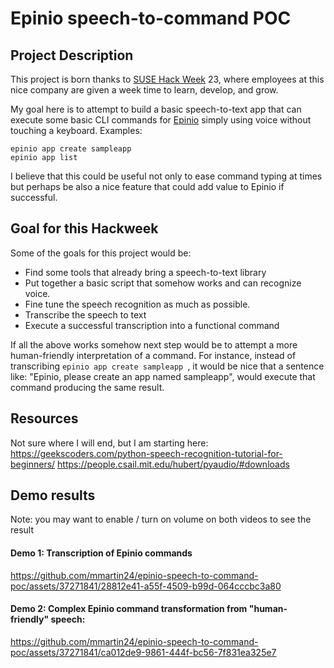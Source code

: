 # Epinio speech-to-command POC

## Project Description
This project is born thanks to [SUSE Hack Week](https://hackweek.opensuse.org/) 23, where employees at this nice company are given a week time to learn, develop, and grow.

My goal here is to attempt to build a basic speech-to-text app that can execute some basic CLI commands for [Epinio](https://epinio.io/) simply using voice without touching a keyboard. Examples:

```
epinio app create sampleapp
epinio app list
```

I believe that this could be useful not only to ease command typing at times but perhaps be also a nice feature that could add value to Epinio if successful.

## Goal for this Hackweek
Some of the goals for this project would be:

- Find some tools that already bring a speech-to-text library
- Put together a basic script that somehow works and can recognize voice.
- Fine tune the speech recognition as much as possible.
- Transcribe the speech to text
- Execute a successful transcription into a functional command 

If all the above works somehow next step would be to attempt a more human-friendly interpretation of a command. For instance, instead of transcribing `epinio app create sampleapp `, it would be nice that a sentence like: "Epinio, please create an app named sampleapp", would execute that command producing the same result.

## Resources

Not sure where I will end, but I am starting here:
https://geekscoders.com/python-speech-recognition-tutorial-for-beginners/
https://people.csail.mit.edu/hubert/pyaudio/#downloads

## Demo results
Note: you may want to enable / turn on volume on both videos to see the result

#### Demo 1: Transcription of Epinio commands

https://github.com/mmartin24/epinio-speech-to-command-poc/assets/37271841/28812e41-a55f-4509-b99d-064cccbc3a80


#### Demo 2: Complex Epinio command transformation from "human-friendly" speech: 

https://github.com/mmartin24/epinio-speech-to-command-poc/assets/37271841/ca012de9-9861-444f-bc56-7f831ea325e7
